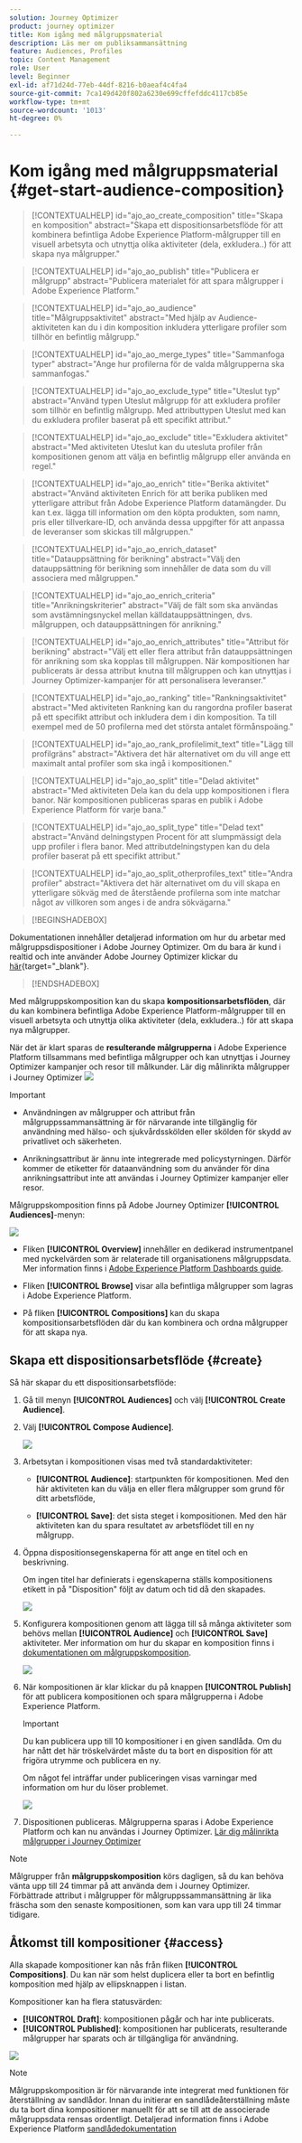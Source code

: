 ```yaml
---
solution: Journey Optimizer
product: journey optimizer
title: Kom igång med målgruppsmaterial
description: Läs mer om publiksammansättning
feature: Audiences, Profiles
topic: Content Management
role: User
level: Beginner
exl-id: af71d24d-77eb-44df-8216-b0aeaf4c4fa4
source-git-commit: 7ca149d420f802a6230e699cffefddc4117cb85e
workflow-type: tm+mt
source-wordcount: '1013'
ht-degree: 0%

---
```


# Kom igång med målgruppsmaterial {#get-start-audience-composition}

>[!CONTEXTUALHELP]
>id="ajo_ao_create_composition"
>title="Skapa en komposition"
>abstract="Skapa ett dispositionsarbetsflöde för att kombinera befintliga Adobe Experience Platform-målgrupper till en visuell arbetsyta och utnyttja olika aktiviteter (dela, exkludera..) för att skapa nya målgrupper."

>[!CONTEXTUALHELP]
>id="ajo_ao_publish"
>title="Publicera er målgrupp"
>abstract="Publicera materialet för att spara målgrupper i Adobe Experience Platform."

>[!CONTEXTUALHELP]
>id="ajo_ao_audience"
>title="Målgruppsaktivitet"
>abstract="Med hjälp av Audience-aktiviteten kan du i din komposition inkludera ytterligare profiler som tillhör en befintlig målgrupp."

>[!CONTEXTUALHELP]
>id="ajo_ao_merge_types"
>title="Sammanfoga typer"
>abstract="Ange hur profilerna för de valda målgrupperna ska sammanfogas."

>[!CONTEXTUALHELP]
>id="ajo_ao_exclude_type"
>title="Uteslut typ"
>abstract="Använd typen Uteslut målgrupp för att exkludera profiler som tillhör en befintlig målgrupp. Med attributtypen Uteslut med kan du exkludera profiler baserat på ett specifikt attribut."

>[!CONTEXTUALHELP]
>id="ajo_ao_exclude"
>title="Exkludera aktivitet"
>abstract="Med aktiviteten Uteslut kan du utesluta profiler från kompositionen genom att välja en befintlig målgrupp eller använda en regel."

>[!CONTEXTUALHELP]
>id="ajo_ao_enrich"
>title="Berika aktivitet"
>abstract="Använd aktiviteten Enrich för att berika publiken med ytterligare attribut från Adobe Experience Platform datamängder. Du kan t.ex. lägga till information om den köpta produkten, som namn, pris eller tillverkare-ID, och använda dessa uppgifter för att anpassa de leveranser som skickas till målgruppen."

>[!CONTEXTUALHELP]
>id="ajo_ao_enrich_dataset"
>title="Datauppsättning för berikning"
>abstract="Välj den datauppsättning för berikning som innehåller de data som du vill associera med målgruppen."

>[!CONTEXTUALHELP]
>id="ajo_ao_enrich_criteria"
>title="Anrikningskriterier"
>abstract="Välj de fält som ska användas som avstämningsnyckel mellan källdatauppsättningen, dvs. målgruppen, och datauppsättningen för anrikning."

>[!CONTEXTUALHELP]
>id="ajo_ao_enrich_attributes"
>title="Attribut för berikning"
>abstract="Välj ett eller flera attribut från datauppsättningen för anrikning som ska kopplas till målgruppen. När kompositionen har publicerats är dessa attribut knutna till målgruppen och kan utnyttjas i Journey Optimizer-kampanjer för att personalisera leveranser."

>[!CONTEXTUALHELP]
>id="ajo_ao_ranking"
>title="Rankningsaktivitet"
>abstract="Med aktiviteten Rankning kan du rangordna profiler baserat på ett specifikt attribut och inkludera dem i din komposition. Ta till exempel med de 50 profilerna med det största antalet förmånspoäng."

>[!CONTEXTUALHELP]
>id="ajo_ao_rank_profilelimit_text"
>title="Lägg till profilgräns"
>abstract="Aktivera det här alternativet om du vill ange ett maximalt antal profiler som ska ingå i kompositionen."

<!-- [!CONTEXTUALHELP]
>id="ajo_ao_control_group_text"
>title="Control Group"
>abstract="Use control groups to isolate a portion of the profiles. This allows you to measure the impact of a marketing activity and make a comparison with the behavior of the rest of the population."-->

>[!CONTEXTUALHELP]
>id="ajo_ao_split"
>title="Delad aktivitet"
>abstract="Med aktiviteten Dela kan du dela upp kompositionen i flera banor. När kompositionen publiceras sparas en publik i Adobe Experience Platform för varje bana."

>[!CONTEXTUALHELP]
>id="ajo_ao_split_type"
>title="Delad text"
>abstract="Använd delningstypen Procent för att slumpmässigt dela upp profiler i flera banor. Med attributdelningstypen kan du dela profiler baserat på ett specifikt attribut."

>[!CONTEXTUALHELP]
>id="ajo_ao_split_otherprofiles_text"
>title="Andra profiler"
>abstract="Aktivera det här alternativet om du vill skapa en ytterligare sökväg med de återstående profilerna som inte matchar något av villkoren som anges i de andra sökvägarna."

>[!BEGINSHADEBOX]

Dokumentationen innehåller detaljerad information om hur du arbetar med målgruppsdispositioner i Adobe Journey Optimizer. Om du bara är kund i realtid och inte använder Adobe Journey Optimizer klickar du [här](https://experienceleague.adobe.com/docs/experience-platform/segmentation/ui/audience-composition.html){target="_blank"}.

>[!ENDSHADEBOX]

Med målgruppskomposition kan du skapa **kompositionsarbetsflöden**, där du kan kombinera befintliga Adobe Experience Platform-målgrupper till en visuell arbetsyta och utnyttja olika aktiviteter (dela, exkludera..) för att skapa nya målgrupper.

När det är klart sparas de **resulterande målgrupperna** i Adobe Experience Platform tillsammans med befintliga målgrupper och kan utnyttjas i Journey Optimizer kampanjer och resor till målkunder. Lär dig målinrikta målgrupper i Journey Optimizer
![](assets/audiences-process.png)

>[!IMPORTANT]
>
>* Användningen av målgrupper och attribut från målgruppssammansättning är för närvarande inte tillgänglig för användning med hälso- och sjukvårdsskölden eller skölden för skydd av privatlivet och säkerheten.
>
>* Anrikningsattribut är ännu inte integrerade med policystyrningen. Därför kommer de etiketter för dataanvändning som du använder för dina anrikningsattribut inte att användas i Journey Optimizer kampanjer eller resor.

Målgruppskomposition finns på Adobe Journey Optimizer **[!UICONTROL Audiences]**-menyn:

![](assets/audiences-browse.png)

* Fliken **[!UICONTROL Overview]** innehåller en dedikerad instrumentpanel med nyckelvärden som är relaterade till organisationens målgruppsdata. Mer information finns i [Adobe Experience Platform Dashboards guide](https://experienceleague.adobe.com/docs/experience-platform/dashboards/guides/segments.html).

* Fliken **[!UICONTROL Browse]** visar alla befintliga målgrupper som lagras i Adobe Experience Platform.

* På fliken **[!UICONTROL Compositions]** kan du skapa kompositionsarbetsflöden där du kan kombinera och ordna målgrupper för att skapa nya.

## Skapa ett dispositionsarbetsflöde {#create}

Så här skapar du ett dispositionsarbetsflöde:

1. Gå till menyn **[!UICONTROL Audiences]** och välj **[!UICONTROL Create Audience]**.

1. Välj **[!UICONTROL Compose Audience]**.

   ![](assets/audiences-create.png)

1. Arbetsytan i kompositionen visas med två standardaktiviteter:

   * **[!UICONTROL Audience]**: startpunkten för kompositionen. Med den här aktiviteten kan du välja en eller flera målgrupper som grund för ditt arbetsflöde,

   * **[!UICONTROL Save]**: det sista steget i kompositionen. Med den här aktiviteten kan du spara resultatet av arbetsflödet till en ny målgrupp.

1. Öppna dispositionsegenskaperna för att ange en titel och en beskrivning.

   Om ingen titel har definierats i egenskaperna ställs kompositionens etikett in på &quot;Disposition&quot; följt av datum och tid då den skapades.

   ![](assets/audiences-properties.png)

1. Konfigurera kompositionen genom att lägga till så många aktiviteter som behövs mellan **[!UICONTROL Audience]** och **[!UICONTROL Save]** aktiviteter. Mer information om hur du skapar en komposition finns i [dokumentationen om målgruppskomposition](https://experienceleague.adobe.com/en/docs/experience-platform/segmentation/ui/audience-composition).

   ![](assets/audiences-publish.png)

1. När kompositionen är klar klickar du på knappen **[!UICONTROL Publish]** för att publicera kompositionen och spara målgrupperna i Adobe Experience Platform.

   >[!IMPORTANT]
   >
   >Du kan publicera upp till 10 kompositioner i en given sandlåda. Om du har nått det här tröskelvärdet måste du ta bort en disposition för att frigöra utrymme och publicera en ny.

   Om något fel inträffar under publiceringen visas varningar med information om hur du löser problemet.

   ![](assets/audiences-alerts.png)

1. Dispositionen publiceras. Målgrupperna sparas i Adobe Experience Platform och kan nu användas i Journey Optimizer. [Lär dig målinrikta målgrupper i Journey Optimizer](../audience/about-audiences.md#segments-in-journey-optimizer)

>[!NOTE]
>
>Målgrupper från **målgruppskomposition** körs dagligen, så du kan behöva vänta upp till 24 timmar på att använda dem i Journey Optimizer. Förbättrade attribut i målgrupper för målgruppssammansättning är lika fräscha som den senaste kompositionen, som kan vara upp till 24 timmar tidigare.

## Åtkomst till kompositioner {#access}

Alla skapade kompositioner kan nås från fliken **[!UICONTROL Compositions]**. Du kan när som helst duplicera eller ta bort en befintlig komposition med hjälp av ellipsknappen i listan.

Kompositioner kan ha flera statusvärden:

* **[!UICONTROL Draft]**: kompositionen pågår och har inte publicerats.
* **[!UICONTROL Published]**: kompositionen har publicerats, resulterande målgrupper har sparats och är tillgängliga för användning.

![](assets/audiences-compositions.png)

>[!NOTE]
>
>Målgruppskomposition är för närvarande inte integrerat med funktionen för återställning av sandlådor. Innan du initierar en sandlådeåterställning måste du ta bort dina kompositioner manuellt för att se till att de associerade målgruppsdata rensas ordentligt. Detaljerad information finns i Adobe Experience Platform [sandlådedokumentation](https://experienceleague.adobe.com/docs/experience-platform/sandbox/ui/user-guide.html#delete-audience-compositions)
